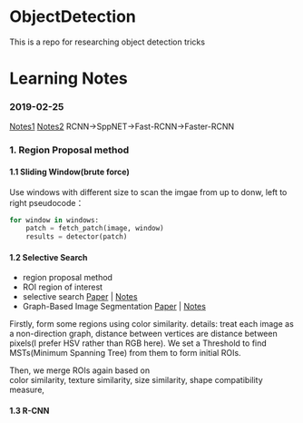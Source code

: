 # ObjectDetection
This is a repo for researching object detection tricks

# Learning Notes
### 2019-02-25 
[Notes1](https://www.cnblogs.com/MY0213/p/9460562.html)
[Notes2](https://segmentfault.com/a/1190000016138673)
RCNN->SppNET->Fast-RCNN->Faster-RCNN
### 1. Region Proposal method
#### 1.1 Sliding Window(brute force)
Use windows with different size to scan the imgae from up to donw, left to right
pseudocode：
```python
for window in windows:
	patch = fetch_patch(image, window)
	results = detector(patch)
```
#### 1.2 Selective Search
- region proposal method
- ROI region of interest
- selective search [Paper](http://www.huppelen.nl/publications/selectiveSearchDraft.pdf) | [Notes](https://blog.csdn.net/guoyunfei20/article/details/78723646)
- Graph-Based Image Segmentation [Paper](http://people.cs.uchicago.edu/~pff/papers/seg-ijcv.pdf) | [Notes](https://blog.csdn.net/guoyunfei20/article/details/78727972)

Firstly, form some regions using color similarity. 
details: treat each image as a non-direction graph, distance between vertices are distance between pixels(I prefer HSV rather than RGB here). We set a Threshold to find MSTs(Minimum Spanning Tree) from them to form initial ROIs.

Then, we merge ROIs again based on  
color similarity, 
texture similarity,
size similarity,
shape compatibility measure,

		 
#### 1.3 R-CNN

